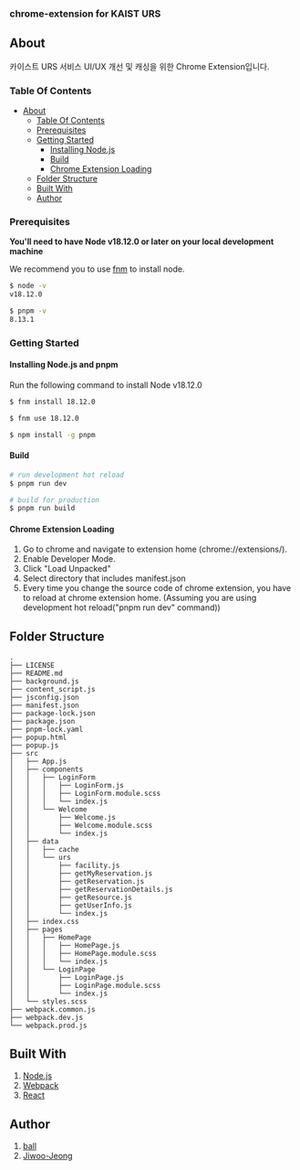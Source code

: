 ### chrome-extension for KAIST URS

## About

카이스트 URS 서비스 UI/UX 개선 및 캐싱을 위한 Chrome Extension입니다.

### Table Of Contents

- [About](#about)
  - [Table Of Contents](#table-of-contents)
  - [Prerequisites](#prerequisites)
  - [Getting Started](#getting-started)
    - [Installing Node.js](#installing-nodejs-and-pnpm)
    - [Build](#build)
    - [Chrome Extension Loading](#chrome-extension-loading)
  - [Folder Structure](#folder-structure)
  - [Built With](#built-with)
  - [Author](#author)

### Prerequisites

**You'll need to have Node v18.12.0 or later on your local development machine**

We recommend you to use [fnm](https://github.com/Schniz/fnm) to install node.

```bash
$ node -v
v18.12.0

$ pnpm -v
8.13.1
```

### Getting Started

#### Installing Node.js and pnpm

Run the following command to install Node v18.12.0

```bash
$ fnm install 18.12.0

$ fnm use 18.12.0

$ npm install -g pnpm
```

#### Build

```bash
# run development hot reload
$ pnpm run dev

# build for production
$ pnpm run build
```

#### Chrome Extension Loading

1. Go to chrome and navigate to extension home (chrome://extensions/).
2. Enable Developer Mode.
3. Click "Load Unpacked"
4. Select directory that includes manifest.json
5. Every time you change the source code of chrome extension, you have to reload at chrome extension home.
   (Assuming you are using development hot reload("pnpm run dev" command))

## Folder Structure

```text
.
├── LICENSE
├── README.md
├── background.js
├── content_script.js
├── jsconfig.json
├── manifest.json
├── package-lock.json
├── package.json
├── pnpm-lock.yaml
├── popup.html
├── popup.js
├── src
│   ├── App.js
│   ├── components
│   │   ├── LoginForm
│   │   │   ├── LoginForm.js
│   │   │   ├── LoginForm.module.scss
│   │   │   └── index.js
│   │   └── Welcome
│   │       ├── Welcome.js
│   │       ├── Welcome.module.scss
│   │       └── index.js
│   ├── data
│   │   ├── cache
│   │   └── urs
│   │       ├── facility.js
│   │       ├── getMyReservation.js
│   │       ├── getReservation.js
│   │       ├── getReservationDetails.js
│   │       ├── getResource.js
│   │       ├── getUserInfo.js
│   │       └── index.js
│   ├── index.css
│   ├── pages
│   │   ├── HomePage
│   │   │   ├── HomePage.js
│   │   │   ├── HomePage.module.scss
│   │   │   └── index.js
│   │   └── LoginPage
│   │       ├── LoginPage.js
│   │       ├── LoginPage.module.scss
│   │       └── index.js
│   └── styles.scss
├── webpack.common.js
├── webpack.dev.js
└── webpack.prod.js

```

## Built With

1. [Node.js](https://nodejs.org/en/about)
2. [Webpack](https://webpack.js.org/)
3. [React](https://react.dev/)

## Author

1. [ball](https://github.com/jinho-choi123)
2. [Jiwoo-Jeong](https://github.com/jiwoojeong17)
